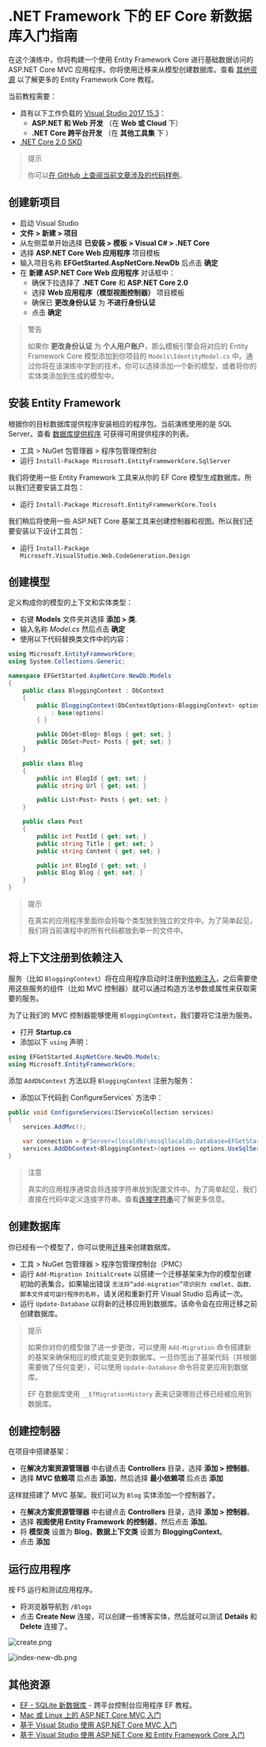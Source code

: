 # .NET Framework 下的 EF Core 新数据库入门指南

在这个演练中，你将构建一个使用 Entity Framework Core 进行基础数据访问的 ASP.NET Core MVC 应用程序。你将使用迁移来从模型创建数据库。查看 [其他资源](#AdditionalResources) 以了解更多的 Entity Framework Core 教程。

当前教程需要：

* 具有以下工作负载的 [Visual Studio 2017 15.3](https://www.visualstudio.com/downloads/)：
    * **ASP.NET 和 Web 开发** （在 **Web 或 Cloud** 下）
    * **.NET Core 跨平台开发** （在 **其他工具集** 下 ）
* [.NET Core 2.0 SKD](https://www.microsoft.com/net/download/core)

> 提示
>
> 你可以[在 GitHub 上查阅当前文章涉及的代码样例](https://github.com/aspnet/EntityFramework.Docs/tree/master/samples/core/GetStarted/AspNetCore/EFGetStarted.AspNetCore.NewDb)。

## 创建新项目

* 启动 Visual Studio
* **文件 > 新建 > 项目**
* 从左侧菜单开始选择 **已安装 > 模板 > Visual C# > .NET Core**
* 选择 **ASP.NET Core Web 应用程序** 项目模板
* 输入项目名称 **EFGetStarted.AspNetCore.NewDb** 后点击 **确定**
* 在 **新建 ASP.NET Core Web 应用程序** 对话框中：
    * 确保下拉选择了 **.NET Core** 和 **ASP.NET Core 2.0**
    * 选择 **Web 应用程序（模型视图控制器）** 项目模板
    * 确保已 **更改身份认证** 为 **不进行身份认证**
    * 点击 **确定**

> 警告
>
> 如果你 **更改身份认证** 为 **个人用户账户**，那么模板引擎会将对应的 Entity Framework Core 模型添加到你项目的 `Models\IdentityModel.cs` 中。通过你将在该演练中学到的技术，你可以选择添加一个新的模型，或者将你的实体类添加到生成的模型中。

## 安装 Entity Framework

根据你的目标数据库提供程序安装相应的程序包。当前演练使用的是 SQL Server。查看 [数据库提供程序](../../7、数据库提供程序/A、数据库提供程序.md) 可获得可用提供程序的列表。

* 工具 > NuGet 包管理器 > 程序包管理控制台
* 运行 `Install-Package Microsoft.EntityFrameworkCore.SqlServer`

我们将使用一些 Entity Framework 工具来从你的 EF Core  模型生成数据库。所以我们还要安装工具包：

* 运行 `Install-Package Microsoft.EntityFrameworkCore.Tools`

我们稍后将使用一些 ASP.NET Core 基架工具来创建控制器和视图。所以我们还要安装以下设计工具包：

* 运行 `Install-Package Microsoft.VisualStudio.Web.CodeGeneration.Design`

## 创建模型

定义构成你的模型的上下文和实体类型：

* 右键 **Models** 文件夹并选择 **添加 > 类**.
* 输入名称 _Model.cs_ 然后点击 **确定**
* 使用以下代码替换类文件中的内容：

```C#
using Microsoft.EntityFrameworkCore;
using System.Collections.Generic;

namespace EFGetStarted.AspNetCore.NewDb.Models
{
    public class BloggingContext : DbContext
    {
        public BloggingContext(DbContextOptions<BloggingContext> options)
            : base(options)
        { }

        public DbSet<Blog> Blogs { get; set; }
        public DbSet<Post> Posts { get; set; }
    }

    public class Blog
    {
        public int BlogId { get; set; }
        public string Url { get; set; }

        public List<Post> Posts { get; set; }
    }

    public class Post
    {
        public int PostId { get; set; }
        public string Title { get; set; }
        public string Content { get; set; }

        public int BlogId { get; set; }
        public Blog Blog { get; set; }
    }
}
```

> 提示
>
> 在真实的应用程序里面你会将每个类型放到独立的文件中。为了简单起见，我们将当前课程中的所有代码都放到单一的文件中。

## 将上下文注册到依赖注入

服务（比如 `BloggingContext`）将在应用程序启动时注册到[依赖注入](https://docs.microsoft.com/zh-cn/aspnet/core/fundamentals/dependency-injection)，之后需要使用这些服务的组件（比如 MVC 控制器）就可以通过构造方法参数或属性来获取需要的服务。

为了让我们的 MVC 控制器能够使用 `BloggingContext`，我们要将它注册为服务。

* 打开 **Startup.cs**
* 添加以下 `using` 声明：

```C#
using EFGetStarted.AspNetCore.NewDb.Models;
using Microsoft.EntityFrameworkCore;
```

添加 `AddDbContext` 方法以将 `BloggingContext` 注册为服务：

* 添加以下代码到 ConfigureServices` 方法中：

```C#
public void ConfigureServices(IServiceCollection services)
{
    services.AddMvc();

    var connection = @"Server=(localdb)\mssqllocaldb;Database=EFGetStarted.AspNetCore.NewDb;Trusted_Connection=True;";
    services.AddDbContext<BloggingContext>(options => options.UseSqlServer(connection));
}
```

> 注意
>
> 真实的应用程序通常会将连接字符串放到配置文件中。为了简单起见，我们直接在代码中定义连接字符串。查看[连接字符串](https://docs.microsoft.com/zh-cn/ef/core/miscellaneous/connection-strings)可了解更多信息。

## 创建数据库

你已经有一个模型了，你可以使用[迁移](https://docs.microsoft.com/zh-cn/aspnet/core/data/ef-mvc/migrations#introduction-to-migrations)来创建数据库。

* 工具 > NuGet 包管理器 > 程序包管理控制台（PMC）
* 运行 `Add-Migration InitialCreate` 以搭建一个迁移基架来为你的模型创建初始的表集合。如果输出错误 `无法将“add-migration”项识别为 cmdlet、函数、脚本文件或可运行程序的名称`，请关闭和重新打开 Visual Studio 后再试一次。
* 运行 `Update-Database` 以将新的迁移应用到数据库。该命令会在应用迁移之前创建数据库。

> 提示
>
> 如果你对你的模型做了进一步更改，可以使用 `Add-Migration` 命令搭建新的基架来确保相应的模式能变更到数据库。一旦你签出了基架代码（并根据需要做了任何变更），可以使用 `Update-Database` 命令将变更应用到数据库。
>
> EF 在数据库使用 `__EfMigrationHistory` 表来记录哪些迁移已经被应用到数据库。

## 创建控制器

在项目中搭建基架：

* 在**解决方案资源管理器** 中右键点击 **Controllers** 目录，选择 **添加 > 控制器**。
* 选择 **MVC 依赖项** 后点击 **添加**，然后选择 **最小依赖项** 后点击 **添加**

这样就搭建了 MVC 基架。我们可以为 `Blog` 实体添加一个控制器了。

* 在**解决方案资源管理器** 中右键点击 **Controllers** 目录，选择 **添加 > 控制器**。
* 选择 **视图使用 Entity Framework 的控制器**，然后点击 **添加**。
* 将 **模型类** 设置为 **Blog**，**数据上下文类** 设置为 **BloggingContext**。
* 点击 **添加**

## 运行应用程序

按 F5 运行和测试应用程序。

* 将浏览器导航到 `/Blogs`
* 点击 **Create New** 连接，可以创建一些博客实体，然后就可以测试 **Details** 和 **Delete** 连接了。

![create.png](./create.png)

![index-new-db.png](./index-new-db.png)

<span id="AdditionalResources"></span>

## 其他资源

* [EF - SQLite 新数据库](../D、.NETCore/B、新数据库.md)  - 跨平台控制台应用程序 EF 教程。
* [Mac 或 Linux 上的 ASP.NET Core MVC 入门](https://docs.microsoft.com/zh-cn/aspnet/core/tutorials/first-mvc-app-xplat/index)
* [基于 Visual Studio 使用  ASP.NET Core MVC 入门](https://docs.microsoft.com/zh-cn/aspnet/core/tutorials/first-mvc-app/index)
* [基于 Visual Studio 使用 ASP.NET Core 和 Entity Framework Core 入门](https://docs.microsoft.com/zh-cn/aspnet/core/data/ef-mvc/index)